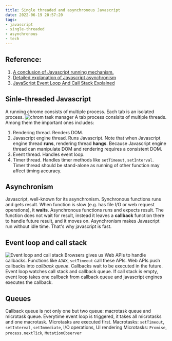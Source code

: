 ```yaml
---
title: Single threaded and asynchronous Javascript
date: 2022-06-19 20:57:20
tags:
- javascript
- single-threaded
- asynchronous
- tech
---
```

## Reference: 
1. [A conclusion of Javascript running mechanism.](https://juejin.cn/post/6844903553795014663)
2. [Detailed explanation of Javascript asynchronism](https://juejin.cn/post/6844903556084924423)
3. [JavaScript Event Loop And Call Stack Explained](https://felixgerschau.com/javascript-event-loop-call-stack/)

## Sinle-threaded Javascript
A running chrome consists of multiple process. Each tab is an isolated process.
![chrom task manager](/images/chrome_task_manager.png)
A tab process consisits of multiple threads. Among them the important ones includes: 
1. Rendering thread. Renders DOM.
2. Javascript engine thread. Runs Javascript. Note that when Javascript engine thread **runs**, rendering thread **hangs**. Because Javascript engine thread can manipulate DOM and rendering requires a consistent DOM.
3. Event thread. Handles event loop.
4. Timer thread. Handles timer methods like `setTimeout`, `setInterval`. Timer thread should be stand-alone as running of other function may affect timing accuracy.

## Asynchronism
Javascript, well-known for its asynchronism.
Synchronous functions runs and gets result. When function is slow (e.g. has file I/O or web request operations), it **waits**.
Asynchronous functions runs and expects result. The function does not wait for result, instead it leaves a **callback** function there to handle future result, and it moves on.
Asynchronism makes Javascript run without idle time. That's why javascript is fast.

## Event loop and call stack
![Event loop and call stack](/images/js-event-loop-explained.png)
Browsers gives us Web APIs to handle callbacks. Functions like `AJAX`, `setTimeout` call these APIs. 
Web APIs push callbacks into *callback queue*. Callbacks wait to be executed in the future.
Event loop watches call stack and callback queue. If call stack is empty, event loop takes one callback from callback queue and javascript engines executes the callback.

## Queues
Callback queue is not only one but two queue: macrotask queue and microtask queue.
Everytime event loop is triggered, it takes all microtasks and one macrotask. Microtasks are executed first.
Macrotasks: `setTimeout`, `setInterval`, `setImmediate`, I/O operations, UI rendering
Microtasks: `Promise`, `process.nextTick`, `MutationObserver`